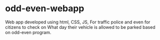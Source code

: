 # odd-even-webapp
Web app developed using html, CSS, JS, For traffic police and even for citizens to check on What day their vehicle is allowed to be parked based on odd-even program. 
